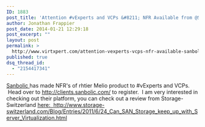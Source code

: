 ```yaml
---
ID: 1883
post_title: 'Attention #vExperts and VCPs &#8211; NFR Available from @Sanbolic'
author: Jonathan Frappier
post_date: 2014-01-21 12:29:18
post_excerpt: ""
layout: post
permalink: >
  http://www.virtxpert.com/attention-vexperts-vcps-nfr-available-sanbolic/
published: true
dsq_thread_id:
  - "2154417341"
---
```

<a href="http://sanbolic.com/" target="_blank">Sanbolic </a>has made NFR's of rhtier Melio product to #vExperts and VCPs.  Head over to <a href="http://clients.sanbolic.com/" target="_blank">http://clients.sanbolic.com/</a> to register.  I am very interested in checking out their platform, you can check out a review from Storage-Switzerland <a href="http://www.storage-switzerland.com/Blog/Entries/2011/6/24_Can_SAN_Storage_keep_up_with_Server_Virtualization.html" target="_blank">here:  http://www.storage-switzerland.com/Blog/Entries/2011/6/24_Can_SAN_Storage_keep_up_with_Server_Virtualization.html</a>